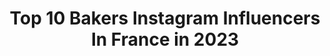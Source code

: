 ---
title: Top 10 Bakers Instagram Influencers In France in 2023
description: >-
  Find top bakers Instagram influencers in France in 2023. Most popular hashtags: #baking #chocolate #cake #pastry.
platform: Instagram
hits: 341
text_top: Discover the top-rated Instagram influencers on inBeat.
text_bottom: Our platform has 341 Instagram influencers like this in France for you to collaborate.
profiles:
  - username: "jennycookies"
    fullname: >-
      Jenny Keller
    bio: >-
      Baker 👩🏼‍🍳 Author 🍪 Party Girl 🎂 SEEN ON: @todayshow @kellyclarksonshow BOOKS: Cookie Class & Eat More Dessert STOREFRONT: @jennycookiesbakeshop
    location: "France"
    followers: 127522
    engagement: 205
    commentsToLikes: 0.054865
    id: ck0w3rn3eux7m0i194jrgfi2y
    verified: true
    hashtags: "#cookiesquad, #jennycookiesmetro, #ad, #cookiecamp"
  - username: "recueilgourmand"
    fullname: >-
      Mahmoud - Recueil Gourmand
    bio: >-
      🍰 Baker in soul 🍮 🍩Gourmand-love eating pastry 🎂 📑Moroccan Food Blogger✒ 📍Rabat ✉ recueilgourmand@gmail.com My blog:
    location: "France"
    followers: 23882
    engagement: 239
    commentsToLikes: 0.046999
    id: ck8t5c6sd9lrz0j78a75vfzj2
    verified: false
    hashtags: "#chocolatecake, #foodphotography, #stayathome, #patisseriefrancaise"
  - username: "ataa__love_bb"
    fullname: >-
      Áťa Klápšťová
    bio: >-
      Biewers & Baking🐶🐾👩🏻‍🍳🧁 Cars, Cakes, Desserts & Books 🚘💕🍰🧁📖 Finalist baker @pececelazeme 🍰👩‍🍳🎂 brunette 🌸 24 y.o.
    location: "France"
    followers: 9681
    engagement: 973
    commentsToLikes: 0.017704
    id: ckaott1ljxdzi0i78jlyhb0hq
    verified: false
    hashtags: "#thanks, #czechrepublic, #brno, #gold"
  - username: "scientifically.sweet"
    fullname: >-
      Christina Marsigliese
    bio: >-
      👩‍🔬 Food Scientist MSc. • Baker • 3x Cookbook Author 🍫 *Chocoholic* 📚 NEW COOKBOOK OUT NOVEMBER 2020🎉 🍪 RECIPES⬇️ https://www.scientificallysweet.com
    location: "France"
    followers: 90157
    engagement: 240
    commentsToLikes: 0.017395
    id: ck14imkb8g4wy0i19h03j21ha
    verified: false
    hashtags: "#scientificallysweetchocolate, #foodblogfeed, #foodandwine, #thefeedfeed"
  - username: "sophie__bakes"
    fullname: >-
      Sophie 👩‍🍳🇫🇷🇱🇧🇬🇧
    bio: >-
      Baker | 29 yo | Mum×2 🍰Pâtisseries sur commande: #bakerysolb 📌 PARIS 19e 📽 Recettes en vidéo sur YouTube 👇
    location: "France"
    followers: 128162
    engagement: 255
    commentsToLikes: 0.029193
    id: ck0tz2mpaoxgv0i19vsijpyro
    verified: false
    hashtags: "#patisserie, #sugarsolb, #foodvideo, #pastryvideo"
  - username: "gontrancherrier"
    fullname: >-
      Gontran Cherrier
    bio: >-
      French Artisan Baker 🥐🚲🌍 Paris | Saint Germain | Buenos Aires | Yanji | Suzhou | Melbourne | Hong Kong| Taipei | Bangkok | Riyadh | Seoul
    location: "France"
    followers: 16691
    engagement: 223
    commentsToLikes: 0.024867
    id: ck5zv7fzf3q0b0i14a7f974fb
    verified: false
    hashtags: "#chocolat, #stayhome, #boulangerie, #beurre"
  - username: "mikemassy"
    fullname: >-
      MIKE MASSY
    bio: >-
      ◾Singer | Songwriter | FilmScore Composer ◾Actor | Theatre/Film Baker ◾Music/Record Producer ◾Vocal&Speech Coach @voicemattersworkshop ◾New Single 👇🏽
    location: "France"
    followers: 29079
    engagement: 139
    commentsToLikes: 0.038020
    id: ck14lefnqu9p30i19endk0eh0
    verified: true
    hashtags: "#naturephotography, #mannequin, #chansonfran, #usatour"
  - username: "emily._baker"
    fullname: >-
      emily.
    bio: >-
      ✝︎ ☀︎ ☔︎ ♊︎ ☽ to see the good in each face & place. click the link below for #blm resources.
    location: "France"
    followers: 2473
    engagement: 2195
    commentsToLikes: 0.051862
    id: ckf5nht5lybpd0j23u1qw4454
    verified: false
    hashtags: "#swipeforawink, #killbill, #halloweenie"
  - username: "halicopteraway"
    fullname: >-
      Hali | Recipes & Travel
    bio: >-
      Hali’s home cafe ☕️💗 Bringing flavors from around the world 🌎 into your kitchen 🍴 See the world... eat the cake 🍰 ________ 🌁: #sanfrancisco ↓: blog
    location: "France"
    followers: 3056
    engagement: 1620
    commentsToLikes: 0.331500
    id: ckaouoof317bf0i78cekdapwl
    verified: false
    hashtags: "#passionforbaking, #nytimescooking, #bakingaddiction, #bayareafoodie"
  - username: "liliebakery"
    fullname: >-
      Aurélie Bresset | LilieBakery
    bio: >-
      Photographer • Stylist • Recipe developer In love with fresh seasonal products 🍃 Bretagne (France) | Blog recettes :
    location: "France"
    followers: 32975
    engagement: 605
    commentsToLikes: 0.038826
    id: ck5bz1i6aq9jm0i11lx4kiosq
    verified: false
    hashtags: "#thefeedfeed, #dansmacuisine, #miam, #foodphotographer"
---